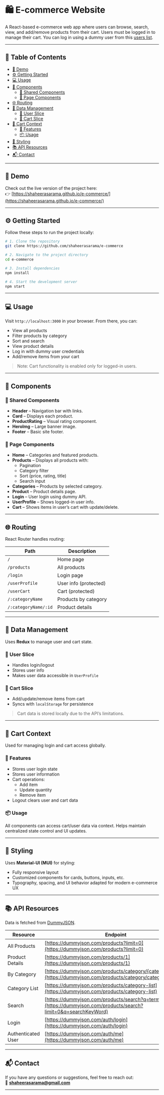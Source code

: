# 🛍️ E-commerce Website

A React-based e-commerce web app where users can browse, search, view, and add/remove products from their cart. Users must be logged in to manage their cart. You can log in using a dummy user from this [users list](https://dummyjson.com/users).

---

## 📑 Table of Contents

- [🚀 Demo](#-demo)
- [⚙️ Getting Started](#️-getting-started)
- [💻 Usage](#-usage)
- [🧩 Components](#-components)
  - [🔁 Shared Components](#-shared-components)
  - [📄 Page Components](#-page-components)
- [🌐 Routing](#-routing)
- [🔧 Data Management](#-data-management)
  - [🧠 User Slice](#-user-slice)
  - [🛒 Cart Slice](#-cart-slice)
- [🎯 Cart Context](#-cart-context)
  - [📌 Features](#-features)
  - [📦 Usage](#-usage-1)
- [🎨 Styling](#-styling)
- [📚 API Resources](#-api-resources)
- [📬 Contact](#-contact)

---

## 🚀 Demo

Check out the live version of the project here:  
👉 [https://shaheerasarama.github.io/e-commerce/](https://shaheerasarama.github.io/e-commerce/)

---

## ⚙️ Getting Started

Follow these steps to run the project locally:

```bash
# 1. Clone the repository
git clone https://github.com/shaheerasarama/e-commerce

# 2. Navigate to the project directory
cd e-commerce

# 3. Install dependencies
npm install

# 4. Start the development server
npm start
```

---

## 💻 Usage

Visit `http://localhost:3000` in your browser. From there, you can:

- View all products
- Filter products by category
- Sort and search
- View product details
- Log in with dummy user credentials
- Add/remove items from your cart

> Note: Cart functionality is enabled only for logged-in users.

---

## 🧩 Components

### 🔁 Shared Components

- **Header** – Navigation bar with links.
- **Card** – Displays each product.
- **ProductRating** – Visual rating component.
- **HeroImg** – Large banner image.
- **Footer** – Basic site footer.

### 📄 Page Components

- **Home** – Categories and featured products.
- **Products** – Displays all products with:
  - Pagination
  - Category filter
  - Sort (price, rating, title)
  - Search input
- **Categories** – Products by selected category.
- **Product** – Product details page.
- **Login** – User login using dummy API.
- **UserProfile** – Shows logged-in user info.
- **Cart** – Shows items in user’s cart with update/delete.

---

## 🌐 Routing

React Router handles routing:

| Path | Description |
|------|-------------|
| `/` | Home page |
| `/products` | All products |
| `/login` | Login page |
| `/userProfile` | User info (protected) |
| `/userCart` | Cart (protected) |
| `/:categoryName` | Products by category |
| `/:categoryName/:id` | Product details |

---

## 🔧 Data Management

Uses **Redux** to manage user and cart state.

### 🧠 User Slice

- Handles login/logout
- Stores user info
- Makes user data accessible in `UserProfile`

### 🛒 Cart Slice

- Add/update/remove items from cart
- Syncs with `localStorage` for persistence

> Cart data is stored locally due to the API’s limitations.

---

## 🎯 Cart Context

Used for managing login and cart access globally.

### 📌 Features

- Stores user login state
- Stores user information
- Cart operations:
  - Add item
  - Update quantity
  - Remove item
- Logout clears user and cart data

### 📦 Usage

All components can access cart/user data via context. Helps maintain centralized state control and UI updates.

---

## 🎨 Styling

Uses **Material-UI (MUI)** for styling:

- Fully responsive layout
- Customized components for cards, buttons, inputs, etc.
- Typography, spacing, and UI behavior adapted for modern e-commerce UX

---

## 📚 API Resources

Data is fetched from [DummyJSON](https://dummyjson.com).

| Resource | Endpoint |
|----------|----------|
| All Products | [https://dummyjson.com/products?limit=0](https://dummyjson.com/products?limit=0) |
| Product Details | [https://dummyjson.com/products/1](https://dummyjson.com/products/1) |
| By Category | [https://dummyjson.com/products/category/{categoryName}](https://dummyjson.com/products/category/categorName) |
| Category List | [https://dummyjson.com/products/category-list](https://dummyjson.com/products/category-list) |
| Search | [https://dummyjson.com/products/search?q=term](https://dummyjson.com/products/search?limit=0&q=searchKeyWord) |
| Login | [https://dummyjson.com/auth/login](https://dummyjson.com/auth/login) |
| Authenticated User | [https://dummyjson.com/auth/me](https://dummyjson.com/auth/me) |

---

## 📬 Contact

If you have any questions or suggestions, feel free to reach out:  
📧 **shaheerasarama@gmail.com**

---
